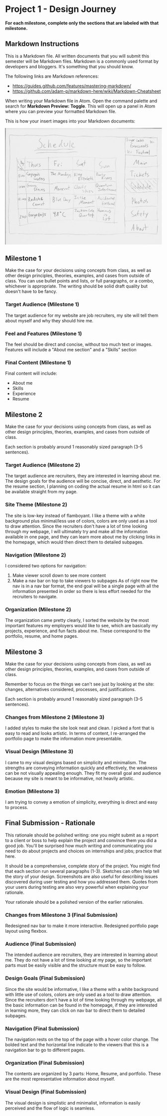 # Project 1 - Design Journey

**For each milestone, complete only the sections that are labeled with that milestone.**

## Markdown Instructions

This is a Markdown file. All written documents that you will submit this semester will be Markdown files. Markdown is a commonly used format by developers and bloggers. It's something that you should know.

The following links are Markdown references:
- <https://guides.github.com/features/mastering-markdown/>
- <https://github.com/adam-p/markdown-here/wiki/Markdown-Cheatsheet>

When writing your Markdown file in Atom. Open the command palette and search for **Markdown Preview: Toggle**. This will open up a panel in Atom where you can preview your formatted Markdown file.

This is how your insert images into your Markdown documents:

![](example.png)


## Milestone 1

Make the case for your decisions using concepts from class, as well as other design principles, theories, examples, and cases from outside of class. You can use bullet points and lists, or full paragraphs, or a combo, whichever is appropriate. The writing should be solid draft quality but doesn't have to be fancy.

### Target Audience (Milestone 1)

The target audience for my website are job recruiters, my site will tell them about myself and why they should hire me.

### Feel and Features (Milestone 1)

The feel should be direct and concise, without too much text or images. Features will include a "About me section" and a "Skills" section

### Final Content (Milestone 1)

Final content will include:
- About me
- Skills
- Experience
- Resume


## Milestone 2

Make the case for your decisions using concepts from class, as well as other design principles, theories, examples, and cases from outside of class.

Each section is probably around 1 reasonably sized paragraph (3-5 sentences).

### Target Audience (Milestone 2)
The target audience are recruiters, they are interested in learning about me. The design goals for the audience will be concise, direct, and aesthetic. For the resume section, I planning on coding the actual resume in html so it can be available straight from my page.

### Site Theme (Milestone 2)
The site is low-key instead of flamboyant. I like a theme with a white background plus minimal/less use of colors, colors are only used as a tool to draw attention. Since the recruiters don't have a lot of time looking through my webpage, I will ultimately try and make all the information available in one page, and they can learn more about me by clicking links in the homepage, which would then direct them to detailed subpages.

### Navigation (Milestone 2)
I considered two options for navigation:
1) Make viewer scroll down to see more content
2) Make a nav bar on top to take viewers to subpages
As of right now the nav is in a nav bar format, the end goal will be a single page with all the information presented in order so there is less effort needed for the recruiters to navigate.

### Organization (Milestone 2)
The organization came pretty clearly, I sorted the website by the most important features my employers would like to see, which are basically my projects, experience, and fun facts about me. These correspond to the portfolio, resume, and home pages.

## Milestone 3

Make the case for your decisions using concepts from class, as well as other design principles, theories, examples, and cases from outside of class.

Remember to focus on the things we can't see just by looking at the site: changes, alternatives considered, processes, and justifications.

Each section is probably around 1 reasonably sized paragraph (3-5 sentences).

### Changes from Milestone 2 (Milestone 3)
I added styles to make the site look neat and clean. I picked a font that is easy to read and looks artistic. In terms of content, I re-arranged the portfolio page to make the information more presentable.

### Visual Design (Milestone 3)
I came to my visual designs based on simplicity and minimalism. The strengths are conveying information quickly and effectively, the weakness can be not visually appealing enough. They fit my overall goal and audience because my site is meant to be informative, not heavily artistic.
### Emotion (Milestone 3)
I am trying to convey a emotion of simplicity, everything is direct and easy to process.

## Final Submission - Rationale

This rationale should be polished writing: one you might submit as a report to a client or boss to help explain the project and convince them you did a good job. You'll be surprised how much writing and communicating you need to do about projects and choices on internships and jobs; practice that here.

It should be a comprehensive, complete story of the project. You might find that each section run several paragraphs (1-3). Sketches can often help tell the story of your design. Screenshots are also useful for describing issues discovered during user testing and how you addressed them. Quotes from your users during testing are also very powerful when explaining your rationale.

Your rationale should be a polished version of the earlier rationales.

### Changes from Milestone 3 (Final Submission)
Redesigned nav bar to make it more interactive. Redesigned portfolio page layout using flexbox. 

### Audience (Final Submission)
The intended audience are recruiters, they are interested in learning about me. They do not have a lot of time looking at my page, so the important parts must be easily visible and the structure must be easy to follow.
### Design Goals (Final Submission)
Since the site would be informative, I like a theme with a white background with little use of colors, colors are only used as a tool to draw attention. Since the recruiters don't have a lot of time looking through my webpage, all the basic information can be found in the homepage, if they are interested in learning more, they can click on nav bar to direct them to detailed subpages.

### Navigation (Final Submission)
The navigation rests on the top of the page with a hover color change. The bolded text and the horizontal line indicate to the viewers that this is a navigation bar to go to different pages.

### Organization (Final Submission)
The contents are organized by 3 parts: Home, Resume, and portfolio. These are the most representative information about myself.

### Visual Design (Final Submission)
The visual design is simplistic and minimalist, information is easily perceived and the flow of logic is seamless.
